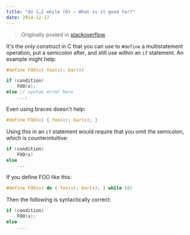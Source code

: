 ```yaml
---
title: "do {…} while (0) — What is it good for?"
date: 2014-12-17
---
```


> Originally posted in [stackoverflow][stackoverflow]

It's the only construct in C that you can use to `#define` a multistatement operation, put a semicolon after, and still use within an `if` statement. An example might help:
```c
#define FOO(x) foo(x); bar(x)

if (condition)
    FOO(x);
else // syntax error here
    ...;
```

Even using braces doesn't help:
```c
#define FOO(x) { foo(x); bar(x); }
```

Using this in an `if` statement would require that you omit the semicolon, which is counterintuitive:
```c
if (condition)
    FOO(x)
else
    ...
```

If you define FOO like this:
```c
#define FOO(x) do { foo(x); bar(x); } while (0)
```

Then the following is syntactically correct:
```c
if (condition)
    FOO(x);
else
    ....
```

[stackoverflow]:    http://stackoverflow.com/questions/257418/do-while-0-what-is-it-good-for
